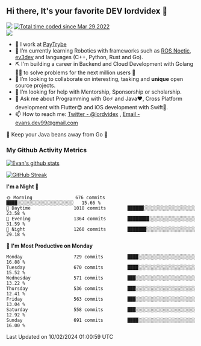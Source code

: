 ## Hi there, It's your favorite DEV lordvidex 👋
<img src="https://komarev.com/ghpvc/?username=lordvidex&label=Views&color=blue&style=plastic" /> <a href="https://wakatime.com/@0e56db35-d16b-410a-acc0-4085055304bf"><img src="https://wakatime.com/badge/user/0e56db35-d16b-410a-acc0-4085055304bf.svg" alt="Total time coded since Mar 29 2022" /></a>  
![](https://github-profile-trophy.vercel.app/?username=lordvidex)
- 🔭 I work at [PayTrybe](https://www.paytrybe.com)
- 🌱 I’m currently learning Robotics with frameworks such as [ROS Noetic](ros.org), [ev3dev](www.ev3dev.org) and languages (C++, Python, Rust and Go).
- ⛏️ I'm building a career in Backend and Cloud Development with Golang 🧙🏼 to solve problems for the next million users 🤌
- 👯 I’m looking to collaborate on interesting, tasking and **unique** open source projects.
- 🤔 I’m looking for help with Mentorship, Sponsorship or scholarship.
- 💬 Ask me about Programming with Go⚡️ and Java❤️, Cross Platform development with Flutter😍 and iOS development with Swift🚀.
- 📫 How to reach me: [Twitter - @lordvidex](https://twitter.com/lordvidex) , [Email - evans.dev99@gmail.com](mailto:evans.dev99@gmail.com?body=Hello%20Evans,)
  
    
🎤 Keep your Java beans away from Go 🌚
  
  
### My Github Activity Metrics
<div>
<!-- <a href="https://github.com/lordvidex">
  <img src="https://github-readme-stats.vercel.app/api/top-langs/?username=lordvidex&theme=light" />
</a>    -->
<!-- [![Top Langs](https://github-readme-stats.vercel.app/api/top-langs/?username=lordvidex)](https://github.com/lordvidex/)  -->
<a href="https://github.com/lordvidex">
 <img src="https://github-readme-stats.vercel.app/api?username=lordvidex&show_icons=true&theme=light&line_height=27" alt="Evan's github stats"/>
</a>
</div>

[![GitHub Streak](https://github-readme-streak-stats.herokuapp.com?user=lordvidex&theme=github-dark&hide_border=true)](https://git.io/streak-stats)

<!--
  <a href="https://github.com/iampawan/FlutterExampleApps">
    <img align="center" src="https://github-readme-stats.vercel.app/api/pin/?username=iampawan&repo=FlutterExampleApps&theme=light" />

  </a>
  <a href="https://github.com/iampawan/VelocityX">
   <img align="center" src="https://github-readme-stats.vercel.app/api/pin/?username=iampawan&repo=VelocityX&theme=light" />
  </a>
-->
<!--START_SECTION:waka-->
**I'm a Night 🦉** 

```text
🌞 Morning                676 commits         ████░░░░░░░░░░░░░░░░░░░░░   15.66 % 
🌆 Daytime                1018 commits        ██████░░░░░░░░░░░░░░░░░░░   23.58 % 
🌃 Evening                1364 commits        ████████░░░░░░░░░░░░░░░░░   31.59 % 
🌙 Night                  1260 commits        ███████░░░░░░░░░░░░░░░░░░   29.18 % 
```
📅 **I'm Most Productive on Monday** 

```text
Monday                   729 commits         ████░░░░░░░░░░░░░░░░░░░░░   16.88 % 
Tuesday                  670 commits         ████░░░░░░░░░░░░░░░░░░░░░   15.52 % 
Wednesday                571 commits         ███░░░░░░░░░░░░░░░░░░░░░░   13.22 % 
Thursday                 536 commits         ███░░░░░░░░░░░░░░░░░░░░░░   12.41 % 
Friday                   563 commits         ███░░░░░░░░░░░░░░░░░░░░░░   13.04 % 
Saturday                 558 commits         ███░░░░░░░░░░░░░░░░░░░░░░   12.92 % 
Sunday                   691 commits         ████░░░░░░░░░░░░░░░░░░░░░   16.00 % 
```



 Last Updated on 10/02/2024 01:00:59 UTC
<!--END_SECTION:waka-->
